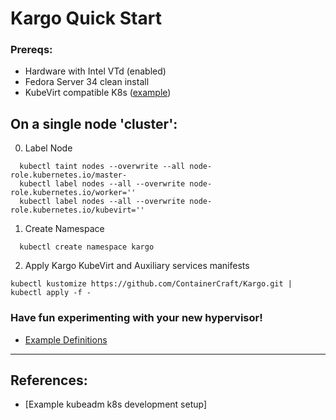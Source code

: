 # Kargo Quick Start

### Prereqs:
  - Hardware with Intel VTd (enabled)
  - Fedora Server 34 clean install
  - KubeVirt compatible K8s ([example])

## On a single node 'cluster':
  0. Label Node
```
  kubectl taint nodes --overwrite --all node-role.kubernetes.io/master-
  kubectl label nodes --all --overwrite node-role.kubernetes.io/worker=''
  kubectl label nodes --all --overwrite node-role.kubernetes.io/kubevirt=''
```
  1. Create Namespace
```
  kubectl create namespace kargo
```
  2. Apply Kargo KubeVirt and Auxiliary services manifests
```
kubectl kustomize https://github.com/ContainerCraft/Kargo.git | kubectl apply -f -
```

### Have fun experimenting with your new hypervisor!
  - [Example Definitions]

-------------------------------------------------------------------------------
## References:
  - [Example kubeadm k8s development setup]

[example]:https://github.com/ContainerCraft/Kargo/blob/master/docs/Dev.md
[Example Definitions]:https://github.com/ContainerCraft/qubo/tree/main/wip

